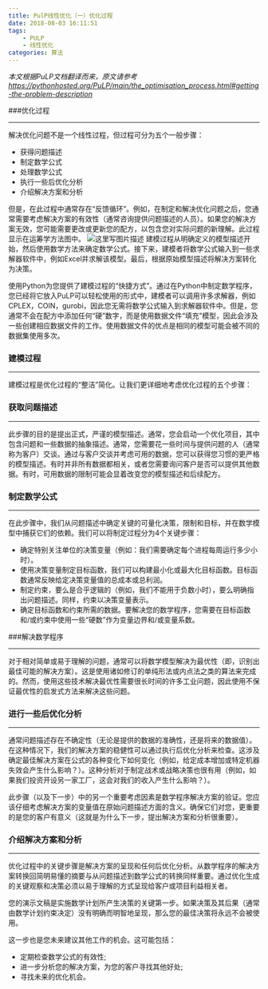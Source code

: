 ```yaml
---
title: PulP线性优化（一）优化过程 
date: 2018-08-03 16:11:51
tags:
    - PULP
    - 线性优化
categories: 算法
---
```


*本文根据PuLP文档翻译而来，原文请参考*
*https://pythonhosted.org/PuLP/main/the_optimisation_process.html#getting-the-problem-description*


###优化过程
___
解决优化问题不是一个线性过程，但过程可分为五个一般步骤：

 - 获得问题描述 
 - 制定数学公式
 - 处理数学公式
 - 执行一些后优化分析
 - 介绍解决方案和分析

但是，在此过程中通常存在“反馈循环”。例如，在制定和解决优化问题之后，您通常需要考虑解决方案的有效性（通常咨询提供问题描述的人员）。如果您的解决方案无效，您可能需要更改或更新您的配方，以包含您对实际问题的新理解。此过程显示在运筹学方法图中。
![这里写图片描述](https://pythonhosted.org/PuLP/_images/or_methodology.jpg)
建模过程从明确定义的模型描述开始，然后使用数学方法来确定数学公式。接下来，建模者将数学公式输入到一些求解器软件中，例如Excel并求解该模型。最后，根据原始模型描述将解决方案转化为决策。

使用Python为您提供了建模过程的“快捷方式”。通过在Python中制定数学程序，您已经将它放入PuLP可以轻松使用的形式中，建模者可以调用许多求解器，例如CPLEX，COIN，gurobi，因此您无需将数学公式输入到求解器软件中。但是，您通常不会在配方中添加任何“硬”数字，而是使用数据文件“填充”模型，因此会涉及一些创建相应数据文件的工作。使用数据文件的优点是相同的模型可能会被不同的数据集使用多次。

### 建模过程
___

建模过程是优化过程的“整洁”简化。让我们更详细地考虑优化过程的五个步骤：

### 获取问题描述
___
此步骤的目的是提出正式，严谨的模型描述。通常，您会启动一个优化项目，其中包含问题和一些数据的抽象描述。通常，您需要花一些时间与提供问题的人（通常称为客户）交谈。通过与客户交谈并考虑可用的数据，您可以获得您习惯的更严格的模型描述。有时并非所有数据都相关，或者您需要询问客户是否可以提供其他数据。有时，可用数据的限制可能会显着改变您的模型描述和后续配方。

### 制定数学公式
___
在此步骤中，我们从问题描述中确定关键的可量化决策，限制和目标，并在数学模型中捕获它们的依赖。我们可以将制定过程分为4个关键步骤：

- 确定特别关注单位的决策变量（例如：我们需要确定每个进程每周运行多少小时）。
- 使用决策变量制定目标函数，我们可以构建最小化或最大化目标函数。目标函数通常反映给定决策变量值的总成本或总利润。
- 制定约束，要么是合乎逻辑的（例如，我们不能用于负数小时），要么明确指出问题描述。同样，约束以决策变量表示。
- 确定目标函数和约束所需的数据。要解决您的数学程序，您需要在目标函数和/或约束中使用一些“硬数”作为变量边界和/或变量系数。

###解决数学程序
___
对于相对简单或易于理解的问题，通常可以将数学模型解决为最优性（即，识别出最佳可能的解决方案）。这是使用诸如修订的单纯形法或内点法之类的算法来完成的。然而，使用这些技术解决最优性需要很长时间的许多工业问题，因此使用不保证最优性的启发式方法来解决这些问题。

### 进行一些后优化分析
___
通常问题描述存在不确定性（无论是提供的数据的准确性，还是将来的数据值）。在这种情况下，我们的解决方案的稳健性可以通过执行后优化分析来检查。这涉及确定最佳解决方案在公式的各种变化下如何变化（例如，给定成本增加或特定机器失效会产生什么影响？）。这种分析对于制定战术或战略决策也很有用（例如，如果我们投资开设另一家工厂，这会对我们的收入产生什么影响？）。

此步骤（以及下一步）中的另一个重要考虑因素是数学程序解决方案的验证。您应该仔细考虑解决方案的变量值在原始问题描述方面的含义。确保它们对您，更重要的是您的客户有意义（这就是为什么下一步，提出解决方案和分析很重要）。

### 介绍解决方案和分析
___
优化过程中的关键步骤是解决方案的呈现和任何后优化分析。从数学程序的解决方案转换回简明易懂的摘要与从问题描述到数学公式的转换同样重要。通过优化生成的关键观察和决策必须以易于理解的方式呈现给客户或项目利益相关者。

您的演示文稿是实施数学计划所产生决策的关键第一步。如果决策及其后果（通常由数学计划约束决定）没有明确而明智地呈现，那么您的最佳决策将永远不会被使用。

这一步也是您未来建议其他工作的机会。这可能包括：

- 定期检查数学公式的有效性;
- 进一步分析您的解决方案，为您的客户寻找其他好处;
- 寻找未来的优化机会。
